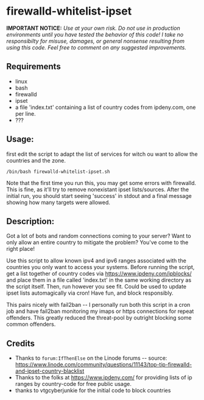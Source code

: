 # firewalld-whitelist-ipset

**IMPORTANT NOTICE:** *Use at your own risk. Do not use in production environments until you have tested the behavior of this code! I take no responsibilty for misuse, damages, or general nonsense resulting from using this code. Feel free to comment on any suggested improvements.*

## Requirements
* linux
* bash
* firewalld
* ipset
* a file 'index.txt' containing a list of country codes from ipdeny.com, one per line.
* ???

## Usage:
first edit the script to adapt the list of services for witch ou want to allow the countries and the zone.
```
/bin/bash firewalld-whitelist-ipset.sh
```
Note that the first time you run this, you may get some errors with firewalld. This is fine, as it'll try to remove nonexistant ipset lists/sources. After the initial run, you should start seeing 'success' in stdout and a final message showing how many targets were allowed. 

## Description:
Got a lot of bots and random connections coming to your server? Want to only allow an entire country to mitigate the problem? You've come to the right place! 

Use this script to allow known ipv4 and ipv6 ranges associated with the countries you only want to access your systems. Before running the script, get a list together of country codes via https://www.ipdeny.com/ipblocks/ and place them in a file called 'index.txt' in the same working directory as the script itself. Then, run however you see fit. Could be used to update ipset lists automagically via cron! Have fun, and block responsibly.

This pairs nicely with fail2ban -- I personally run both this script in a cron job and have fail2ban monitoring my imaps or https connections for repeat offenders. This greatly reduced the threat-pool by outright blocking some common offenders.

## Credits
* Thanks to `forum:IfThenElse` on the Linode forums -- source: https://www.linode.com/community/questions/11143/top-tip-firewalld-and-ipset-country-blacklist
* Thanks to the folks at https://www.ipdeny.com/ for providing lists of ip ranges by country-code for free public usage. 
* thanks to vtgcyberjunkie for the initial code to block countries
